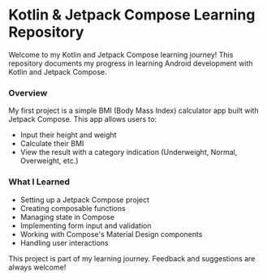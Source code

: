 # Kotlin & Jetpack Compose Learning Repository

Welcome to my Kotlin and Jetpack Compose learning journey! This repository documents my progress in learning Android development with Kotlin and Jetpack Compose.


### Overview
My first project is a simple BMI (Body Mass Index) calculator app built with Jetpack Compose. This app allows users to:
- Input their height and weight
- Calculate their BMI
- View the result with a category indication (Underweight, Normal, Overweight, etc.)

### What I Learned
- Setting up a Jetpack Compose project
- Creating composable functions
- Managing state in Compose
- Implementing form input and validation
- Working with Compose's Material Design components
- Handling user interactions


This project is part of my learning journey. Feedback and suggestions are always welcome!
